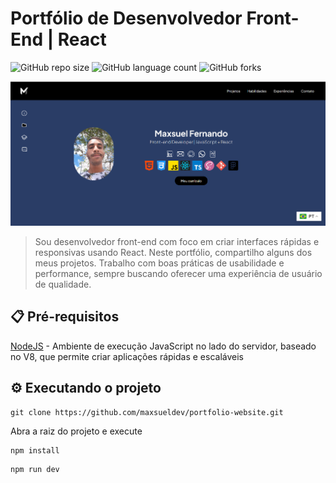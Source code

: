# Portfólio de Desenvolvedor Front-End | React

![GitHub repo size](https://img.shields.io/github/repo-size/maxsueldev/portfolio-website?style=for-the-badge)
![GitHub language count](https://img.shields.io/github/languages/count/maxsueldev/portfolio-website?style=for-the-badge)
![GitHub forks](https://img.shields.io/github/forks/maxsueldev/portfolio-website?style=for-the-badge)

<img src="portfolio-maxsuel.png" alt="Exemplo imagem">

> Sou desenvolvedor front-end com foco em criar interfaces rápidas e responsivas usando React. Neste portfólio, compartilho alguns dos meus projetos. Trabalho com boas práticas de usabilidade e performance, sempre buscando oferecer uma experiência de usuário de qualidade.

## 📋 Pré-requisitos

[NodeJS](https://nodejs.org/pt) - Ambiente de execução JavaScript no lado do servidor, baseado no V8, que permite criar aplicações rápidas e escaláveis

## ⚙️ Executando o projeto

```
git clone https://github.com/maxsueldev/portfolio-website.git
```

Abra a raiz do projeto e execute

```
npm install
```

```
npm run dev
```




